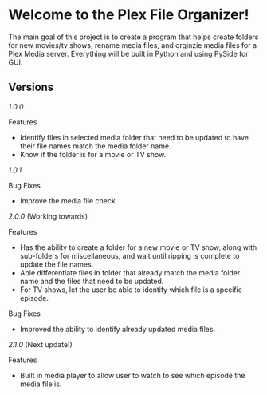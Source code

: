 # Welcome to the Plex File Organizer!

The main goal of this project is to create a program that helps create folders for new movies/tv shows, rename media files, and orginzie media files for a Plex Media server.
Everything will be built in Python and using PySide for GUI.

## Versions
_1.0.0_

Features
* Identify files in selected media folder that need to be updated to have their file names match the media folder name.
* Know if the folder is for a movie or TV show.

_1.0.1_

Bug Fixes
* Improve the media file check

_2.0.0_ (Working towards)

Features
* Has the ability to create a folder for a new movie or TV show, along with sub-folders for miscellaneous, and wait until ripping is complete to update the file names.
* Able differentiate files in folder that already match the media folder name and the files that need to be updated.
* For TV shows, let the user be able to identify which file is a specific episode.

Bug Fixes
* Improved the ability to identify already updated media files.

_2.1.0_ (Next update!)

Features
* Built in media player to allow user to watch to see which episode the media file is.
